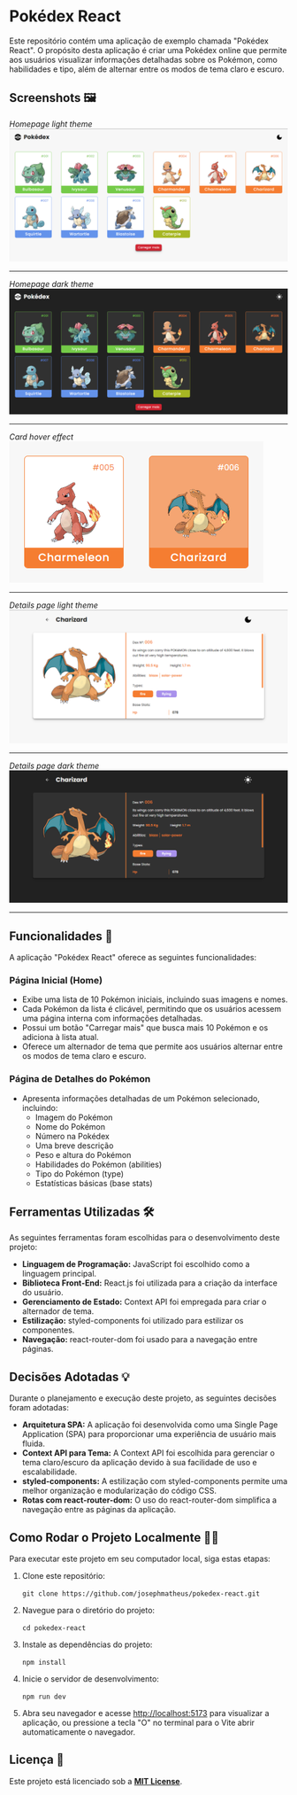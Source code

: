 # Pokédex React

Este repositório contém uma aplicação de exemplo chamada "Pokédex React". O propósito desta aplicação é criar uma Pokédex online que permite aos usuários visualizar informações detalhadas sobre os Pokémon, como habilidades e tipo, além de alternar entre os modos de tema claro e escuro.

## Screenshots 🖼

*Homepage light theme*
![Homepage light theme](./public/homepage-light-theme.png)

---
*Homepage dark theme*
![Homepage dark theme](./public/homepage-dark-theme.png)

---
*Card hover effect*
![Hover effect](./public/hover-effect.png)

---
*Details page light theme*
![Details page light theme](./public/detailspage-light-theme.png)

---
*Details page dark theme*
![Details page dark theme](./public/detailspage-dark-theme.png)

---

## Funcionalidades 📝

A aplicação "Pokédex React" oferece as seguintes funcionalidades:

### Página Inicial (Home)

- Exibe uma lista de 10 Pokémon iniciais, incluindo suas imagens e nomes.
- Cada Pokémon da lista é clicável, permitindo que os usuários acessem uma página interna com informações detalhadas.
- Possui um botão "Carregar mais" que busca mais 10 Pokémon e os adiciona à lista atual.
- Oferece um alternador de tema que permite aos usuários alternar entre os modos de tema claro e escuro.

### Página de Detalhes do Pokémon

- Apresenta informações detalhadas de um Pokémon selecionado, incluindo:
  - Imagem do Pokémon
  - Nome do Pokémon
  - Número na Pokédex
  - Uma breve descrição
  - Peso e altura do Pokémon
  - Habilidades do Pokémon (abilities)
  - Tipo do Pokémon (type)
  - Estatísticas básicas (base stats)

## Ferramentas Utilizadas 🛠

As seguintes ferramentas foram escolhidas para o desenvolvimento deste projeto:

- **Linguagem de Programação:** JavaScript foi escolhido como a linguagem principal.
- **Biblioteca Front-End:** React.js foi utilizada para a criação da interface do usuário.
- **Gerenciamento de Estado:** Context API foi empregada para criar o alternador de tema.
- **Estilização:** styled-components foi utilizado para estilizar os componentes.
- **Navegação:** react-router-dom foi usado para a navegação entre páginas.

## Decisões Adotadas 💡

Durante o planejamento e execução deste projeto, as seguintes decisões foram adotadas:

- **Arquitetura SPA:** A aplicação foi desenvolvida como uma Single Page Application (SPA) para proporcionar uma experiência de usuário mais fluida.
- **Context API para Tema:** A Context API foi escolhida para gerenciar o tema claro/escuro da aplicação devido à sua facilidade de uso e escalabilidade.
- **styled-components:** A estilização com styled-components permite uma melhor organização e modularização do código CSS.
- **Rotas com react-router-dom:** O uso do react-router-dom simplifica a navegação entre as páginas da aplicação.

## Como Rodar o Projeto Localmente 👨‍🔧

Para executar este projeto em seu computador local, siga estas etapas:

1. Clone este repositório:

   `git clone https://github.com/josephmatheus/pokedex-react.git`

2. Navegue para o diretório do projeto:

   `cd pokedex-react`

3. Instale as dependências do projeto:

   `npm install`

4. Inicie o servidor de desenvolvimento:

   `npm run dev`

5. Abra seu navegador e acesse <http://localhost:5173> para visualizar a aplicação, ou pressione a tecla "O" no terminal para o Vite abrir automaticamente o navegador.

## Licença 📝

Este projeto está licenciado sob a [**MIT License**](./LICENSE).
